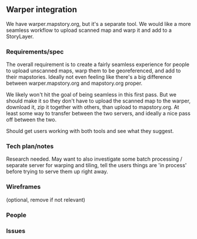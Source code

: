 ## Warper integration

We have warper.mapstory.org, but it's a separate tool. We would like a more seamless workflow to 
upload scanned map and warp it and add to a StoryLayer.

### Requirements/spec

The overall requirement is to create a fairly seamless experience for people to upload unscanned maps, warp
them to be georeferenced, and add to their mapstories. Ideally not even feeling like there's a big difference
between warper.mapstory.org and mapstory.org proper. 

We likely won't hit the goal of being seamless in this first pass. But we should make it so they don't have
to upload the scanned map to the warper, download it, zip it together with others, than upload to mapstory.org.
At least some way to transfer between the two servers, and ideally a nice pass off between the two. 

Should get users working with both tools and see what they suggest.

### Tech plan/notes

Research needed. May want to also investigate some batch processing / separate server for warping and tiling,
tell the users things are 'in process' before trying to serve them up right away.

### Wireframes
(optional, remove if not relevant)

### People

### Issues
